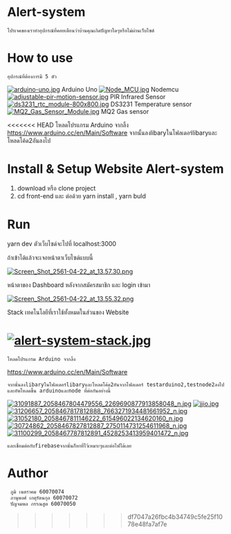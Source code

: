 # Alert-system
	โปรเจคของเราทำอุปกรณ์ที่คอยเตือนว่าบ้านคุณเกิดปัญหาใดๆหรือไม่ผ่านเว็บไซต์
# How to use
	อุปกรณ์ที่ต้องการมี 5 ตัว 
[![arduino-uno.jpg](https://s14.postimg.cc/jaucjhdhd/arduino-uno.jpg)](https://postimg.cc/image/5txe0m35p/)
Arduino Uno
[![Node_MCU.jpg](https://s14.postimg.cc/kd4j26975/Node_MCU.jpg)](https://postimg.cc/image/iy2ydg83x/)
Nodemcu
[![adjustable-pir-motion-sensor.jpg](https://s14.postimg.cc/ls63qqa8h/adjustable-pir-motion-sensor.jpg)](https://postimg.cc/image/h69zidop9/)
PIR Infrared Sensor
[![ds3231_rtc_module-800x800.jpg](https://s14.postimg.cc/z9329p7q9/ds3231_rtc_module-800x800.jpg)](https://postimg.cc/image/66os6vlgd/)
DS3231 Temperature sensor
[![MQ2_Gas_Sensor_Module.jpg](https://s14.postimg.cc/ckdva5sxd/MQ2_Gas_Sensor_Module.jpg)](https://postimg.cc/image/l2nbehzfx/)
MQ2 Gas sensor

<<<<<<< HEAD
	โหลดโปรแกรม Arduino จากลิ้ง https://www.arduino.cc/en/Main/Software 
	จากนั้นลงlibaryในโฟลเดอร์libaryและโหลดโค้ด2อันลงไป

# Install & Setup Website Alert-system
1. download หรือ clone project
2. cd front-end และ ต่อด้วย yarn install , yarn buld

# Run
yarn dev 
ตัวเว็บไซด์จะไปที่ localhost:3000

ถ้าเข้าได้แล้วจะเจอหน้าตาเว็บไซด์แบบนี้

[![Screen_Shot_2561-04-22_at_13.57.30.png](https://s14.postimg.cc/5fw20mlip/Screen_Shot_2561-04-22_at_13.57.30.png)](https://postimg.cc/image/4dlvi32p9/)

หน้าตาของ Dashboard หลังจากสมัครสมาชิก และ login เข้ามา

[![Screen_Shot_2561-04-22_at_13.55.32.png](https://s14.postimg.cc/t6vfiq6a7/Screen_Shot_2561-04-22_at_13.55.32.png)](https://postimg.cc/image/i7a874fv1/)

Stack เทคโนโลยีที่เราใช้ทั้งหมดในส่วนของ Website

[![alert-system-stack.jpg](https://s14.postimg.cc/mvq82hkj5/alert-system-stack.jpg)](https://postimg.cc/image/5ifxnmp7x/)
=======
	โหลดโปรแกรม Arduino จากลิ้ง

https://www.arduino.cc/en/Main/Software 
	
	จากนั้นลงlibaryในโฟลเดอร์libaryและโหลดโค้ด2อันจากโฟลเดอร์ testarduino2,testnode2ลงไป และอัพโหลดขึ้น arduinoและnode ที่ต่อกันอย่างนี้
[![31091887_2058467804479556_2269690877913858048_n.jpg](https://s14.postimg.cc/86ekpap9d/31091887_2058467804479556_2269690877913858048_n.jpg)](https://postimg.cc/image/5cbfbun31/)
[![jjio.jpg](https://s14.postimg.cc/3kiggze0x/jjio.jpg)](https://postimg.cc/image/gbwmnhnst/)
[![31206657_2058467817812888_7663271934481661952_n.jpg](https://s14.postimg.cc/qyqfswgip/31206657_2058467817812888_7663271934481661952_n.jpg)](https://postimg.cc/image/i3plidrq5/)
[![31052180_2058467811146222_615496022134620160_n.jpg](https://s14.postimg.cc/llx01ht35/31052180_2058467811146222_615496022134620160_n.jpg)](https://postimg.cc/image/5aww56gl9/)
[![30724862_2058467827812887_2750114731254611968_n.jpg](https://s14.postimg.cc/ce4rkrr5t/30724862_2058467827812887_2750114731254611968_n.jpg)](https://postimg.cc/image/tenntg471/)
[![31100299_2058467787812891_4528253413959401472_n.jpg](https://s14.postimg.cc/6elluet1t/31100299_2058467787812891_4528253413959401472_n.jpg)](https://postimg.cc/image/hqy7c71ql/)

	และเชื่อมต่อกับfirebaseจากนั้นก็หาที่ไว้เหมาะๆและต่อไฟได้เลย
# Author
	 ภูมิ เนตราคม 60070074 
	 ภานุพงศ์ เกตุรัตนกุล 60070072 
	 ปัญจมพล กรรณสูต 60070050
>>>>>>> df7047a26fbc4b34749c5fe25f1078e48fa7af7e
